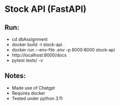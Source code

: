 # Stock API (FastAPI)

## Run:
- cd dbAssignment
- docker build -t stock-api .
- docker run --env-file .env -p 8000:8000 stock-api
- http://localhost:8000/docs
- pytest tests/ -v

## Notes:
- Made use of Chatgpt 
- Requires docker
- Tested under python 3.11